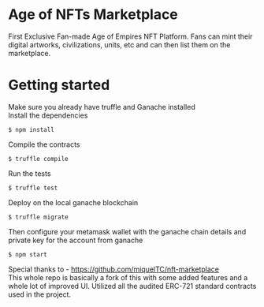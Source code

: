 # Age of NFTs Marketplace
First Exclusive Fan-made Age of Empires NFT Platform. Fans can mint their digital artworks, civilizations, units, etc and can then list them on the marketplace.

# Getting started
Make sure you already have truffle and Ganache installed <br>
Install the dependencies

```
$ npm install
```
Compile the contracts
```
$ truffle compile
```
Run the tests
```
$ truffle test
```
Deploy on the local ganache blockchain

```
$ truffle migrate
```
Then configure your metamask wallet with the ganache chain details and private key for the account from ganache
```
$ npm start
```

Special thanks to - https://github.com/miquelTC/nft-marketplace <br>
This whole repo is basically a fork of this with some added features and a whole lot of improved UI. Utilized all the audited ERC-721 standard contracts used in the project.
